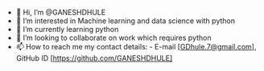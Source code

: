 - 👋 Hi, I’m @GANESHDHULE
- 👀 I’m interested in Machine learning and data science with python
- 🌱 I’m currently learning python
- 💞️ I’m looking to collaborate on work which requires python 
- 📫 How to reach me my contact details: - E-mail [GDhule.7@gmail.com], GitHub ID [https://github.com/GANESHDHULE]

<!---
GANESHDHULE/GANESHDHULE is a ✨ special ✨ repository because its `README.md` (this file) appears on your GitHub profile.
You can click the Preview link to take a look at your changes.
--->
